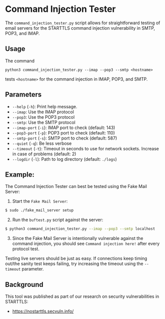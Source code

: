 # Command Injection Tester

The `command_injection_tester.py` script allows for straightforward testing of email servers for the STARTTLS command injection vulnerability in SMTP, POP3, and IMAP. 

## Usage

The command

`python3 command_injection_tester.py --imap --pop3 --smtp <hostname>`

tests `<hostname>` for the command injection in IMAP, POP3, and SMTP.

## Parameters

* `--help` (`-h`): Print help message.
* `--imap`: Use the IMAP protocol
* `--pop3`: Use the POP3 protocol
* `--smtp`: Use the SMTP protocol
* `--imap-port` (`-i`): IMAP port to check (default: 143)
* `--pop3-port` (`-p`): POP3 port to check (default: 110)
* `--smtp-port` (`-s`): SMTP port to check (default: 587)
* `--quiet` (`-q`): Be less verbose
* `--timeout` (`-t`): Timeout in seconds to use for network sockets. Increase in case of problems (default: 2)
* `--logdir` (`-l`): Path to log directory (default: `./logs`)

## Example:

The Command Injection Tester can best be tested using the Fake Mail Server:

1. Start the `Fake Mail Server`:

```sh
$ sudo ./fake_mail_server setup
```

2. Run the `buftest.py` script against the server:

```sh
$ python3 command_injection_tester.py --imap --pop3 --smtp localhost
```

3. Since the Fake Mail Server is intentionally vulnerable against the command injection, you should see `Command injection here!` after every protocol test.

Testing live servers should be just as easy. If connections keep timing out/the sanity test keeps failing, try increasing the timeout using the `--timeout` parameter.

## Background

This tool was published as part of our research on security vulnerabilities in STARTTLS:

* https://nostarttls.secvuln.info/
